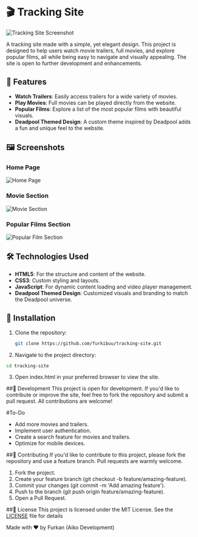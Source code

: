 # 🎬 Tracking Site

![Tracking Site Screenshot](https://your-screenshot-link.com) <!-- Proje ekran görüntüsünü buraya ekle -->

A tracking site made with a simple, yet elegant design. This project is designed to help users watch movie trailers, full movies, and explore popular films, all while being easy to navigate and visually appealing. The site is open to further development and enhancements.

## 🌟 Features

- **Watch Trailers**: Easily access trailers for a wide variety of movies.
- **Play Movies**: Full movies can be played directly from the website.
- **Popular Films**: Explore a list of the most popular films with beautiful visuals.
- **Deadpool Themed Design**: A custom theme inspired by Deadpool adds a fun and unique feel to the website.

## 🖼 Screenshots

### Home Page
![Home Page](https://github.com/user-attachments/assets/7bd9861a-421a-4294-816d-828e26f0db52)


### Movie Section
![Movie Section](https://github.com/user-attachments/assets/01f6e24b-7e22-4c31-ae76-61225d174f1c)


### Popular Films Section
![Popular Film Section](https://github.com/user-attachments/assets/ab3d12a4-4ba0-4d4b-9fd6-238ecd8a33f4)


## 🛠️ Technologies Used

- **HTML5**: For the structure and content of the website.
- **CSS3**: Custom styling and layouts.
- **JavaScript**: For dynamic content loading and video player management.
- **Deadpool Themed Design**: Customized visuals and branding to match the Deadpool universe.

## 🚀 Installation

1. Clone the repository:

   ```bash
   git clone https://github.com/furkibuu/tracking-site.git
   ```

2. Navigate to the project directory:

```bash
cd tracking-site
```

3. Open index.html in your preferred browser to view the site.

##👾 Development
This project is open for development. If you'd like to contribute or improve the site, feel free to fork the repository and submit a pull request. All contributions are welcome!

#To-Do
- Add more movies and trailers.
- Implement user authentication.
- Create a search feature for movies and trailers.
- Optimize for mobile devices.

##🤝 Contributing
If you'd like to contribute to this project, please fork the repository and use a feature branch. Pull requests are warmly welcome.

1. Fork the project.
2. Create your feature branch (git checkout -b feature/amazing-feature).
3. Commit your changes (git commit -m 'Add amazing feature').
4. Push to the branch (git push origin feature/amazing-feature).
5. Open a Pull Request.

##📄 License
This project is licensed under the MIT License. See the [LICENSE](https://github.com/furkibuu/tracking-site/blob/main/LICENSE) file for details

Made with ❤️ by Furkan (Aiko Development)
